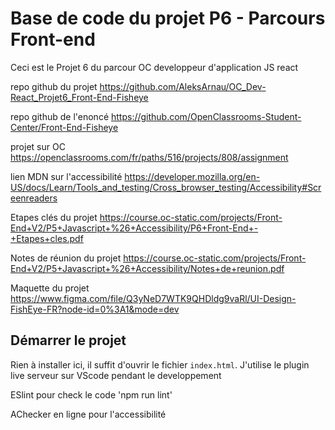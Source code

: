 # Base de code du projet P6 - Parcours Front-end

Ceci est le Projet 6 du parcour OC developpeur d'application JS react

repo github du projet
https://github.com/AleksArnau/OC_Dev-React_Projet6_Front-End-Fisheye

repo github de l'enoncé
https://github.com/OpenClassrooms-Student-Center/Front-End-Fisheye

projet sur OC
https://openclassrooms.com/fr/paths/516/projects/808/assignment

lien MDN sur l'accessibilité
https://developer.mozilla.org/en-US/docs/Learn/Tools_and_testing/Cross_browser_testing/Accessibility#Screenreaders

Etapes clés du projet
https://course.oc-static.com/projects/Front-End+V2/P5+Javascript+%26+Accessibility/P6+Front-End+-+Etapes+cles.pdf

Notes de réunion du projet
https://course.oc-static.com/projects/Front-End+V2/P5+Javascript+%26+Accessibility/Notes+de+reunion.pdf

Maquette du projet
https://www.figma.com/file/Q3yNeD7WTK9QHDldg9vaRl/UI-Design-FishEye-FR?node-id=0%3A1&mode=dev

## Démarrer le projet

Rien à installer ici, il suffit d'ouvrir le fichier `index.html`.
J'utilise le plugin live serveur sur VScode pendant le developpement

ESlint pour check le code 'npm run lint'

AChecker en ligne pour l'accessibilité


